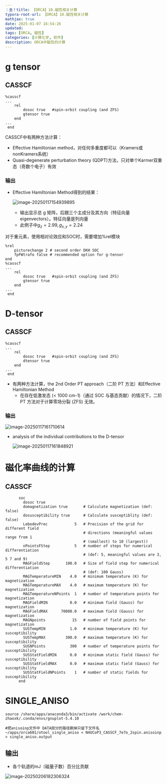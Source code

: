 ```yaml
---
：去！title: 【ORCA】10.磁性相关计算
typora-root-url: 【ORCA】10.磁性相关计算
mathjax: true
date: 2025-01-07 16:54:26
updated:
tags: [ORCA, 磁性]
categories: [计算化学, 软件]
description: ORCA中磁性的计算
---
```






# g tensor

## CASSCF

```
%casscf 
...
	rel
		dosoc true   #spin-orbit coupling (and ZFS)
		gtensor true
	end
...
 end
```

CASSCF中有两种方法计算：

- Effective Hamiltonian method，对任何多重度都可以（Kramers或nonKramers系统）
- Quasi-degenerate perturbation theory (QDPT)方法，只对单个Karmer双重态（奇数个电子）有效

### 输出

- Effective Hamiltonian Method得到的结果：

  ![image-20250117154939895](/image-20250117154939895.png)

  - 输出显示总 g 矩阵，后跟三个主成分及其方向（特征向量eigenvectors）。特征向量是列向量
  - 此例子中$g_z=2.99,g_{x,y}=2.24$

对于重元素，使用相对论效应和SOC时，需要增加%rel模块

```
%rel  
	picturechange 2 # second order DKH SOC 
	fpFWtrafo false # recommended option for g-tensor 
end
%casscf 
...
	rel
		dosoc true   #spin-orbit coupling (and ZFS)
		gtensor true
	end
...
 end
```



# D-tensor

## CASSCF

```
%casscf 
...
	rel
		dosoc true   #spin-orbit coupling (and ZFS)
		dtensor true
	end
...
 end
```

- 有两种方法计算，the 2nd Order PT approach（二阶 PT 方法）和Effective Hamiltonian Method
  - 在存在低激发态 (< 1000 cm-1)（通过 SOC 与基态贡献）的情况下，二阶 PT 方法对于计算零场分裂 (ZFS) 无效。

### 输出

![image-20250117161710614](/image-20250117161710614.png)

- analysis of the individual contributions to the D-tensor

  ![image-20250117161848921](/image-20250117161848921.png)





# 磁化率曲线的计算

## CASSCF



```
      soc
        dosoc true
        domagnetization true       # Calculate magnetization (def: false)
        dosusceptibility true      # Calculate susceptiblity (def: false)
        LebedevPrec            5   # Precision of the grid for different field
                                   # directions (meaningful values range from 1
                                   # (smallest) to 10 (largest))
        nPointsFStep           5   # number of steps for numerical differentiation
                                   # (def: 5, meaningful values are 3, 5 7 and 9)
        MAGFieldStep       100.0   # Size of field step for numerical differentiation
                                   # (def: 100 Gauss)
        MAGTemperatureMIN    4.0   # minimum temperature (K) for magnetization
        MAGTemperatureMAX    4.0   # maximum temperature (K) for magnetization
        MAGTemperatureNPoints  1   # number of temperature points for magnetization
        MAGFieldMIN          0.0   # minimum field (Gauss) for magnetization
        MAGFieldMAX      70000.0   # maximum field (Gauss) for magnetization
        MAGNpoints            15   # number of field points for magnetization
        SUSTempMIN           1.0   # minimum temperature (K) for susceptibility
        SUSTempMAX         300.0   # maximum temperature (K) for susceptibility
        SUSNPoints           300   # number of temperature points for susceptibility
        SUSStatFieldMIN      0.0   # minimum static field (Gauss) for susceptibility
        SUSStatFieldMAX      0.0   # maximum static field (Gauss) for susceptibility
        SUSStatFieldNPoints    1   # number of static fields for susceptibility
      end
```







# SINGLE_ANISO

```
source /share/apps/anaconda3/bin/activate /work/chem-zhaoxk/.conda/envs/gnuplot-5.4.10

#把anisoinp文件中 DATA部分的路径删掉只留下文件名
~/apps/orca601/otool_single_aniso < N4UCoP3_CASSCF_7e7o_2spin.anisoinp > single_aniso.output
```



## 输出

- 各个轨道的mJ（磁量子数）百分比贡献

![image-20250206182306324](/image-20250206182306324.png)
